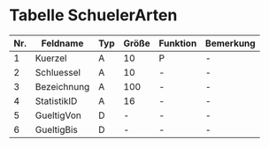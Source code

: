 # Tabelle SchuelerArten


Nr.|Feldname|Typ|Größe|Funktion|Bemerkung
--|--|--|--|--|--
1|Kuerzel|A|10|P|-
2|Schluessel|A|10|-|-
3|Bezeichnung|A|100|-|-
4|StatistikID|A|16|-|-
5|GueltigVon|D|-|-|-
6|GueltigBis|D|-|-|-
